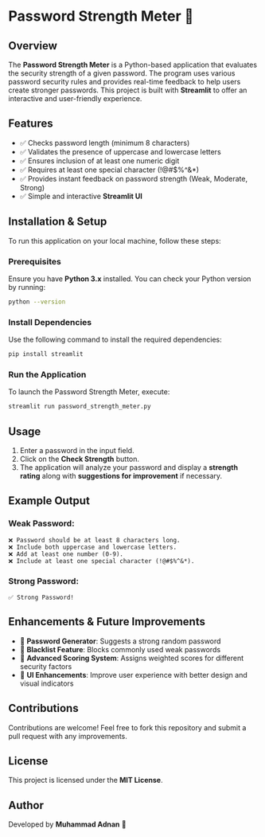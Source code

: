 # Password Strength Meter 🔐

## Overview
The **Password Strength Meter** is a Python-based application that evaluates the security strength of a given password. The program uses various password security rules and provides real-time feedback to help users create stronger passwords. This project is built with **Streamlit** to offer an interactive and user-friendly experience.

## Features
- ✅ Checks password length (minimum 8 characters)
- ✅ Validates the presence of uppercase and lowercase letters
- ✅ Ensures inclusion of at least one numeric digit
- ✅ Requires at least one special character (!@#$%^&*)
- ✅ Provides instant feedback on password strength (Weak, Moderate, Strong)
- ✅ Simple and interactive **Streamlit UI**

## Installation & Setup
To run this application on your local machine, follow these steps:

### Prerequisites
Ensure you have **Python 3.x** installed. You can check your Python version by running:
```sh
python --version
```

### Install Dependencies
Use the following command to install the required dependencies:
```sh
pip install streamlit
```

### Run the Application
To launch the Password Strength Meter, execute:
```sh
streamlit run password_strength_meter.py
```

## Usage
1. Enter a password in the input field.
2. Click on the **Check Strength** button.
3. The application will analyze your password and display a **strength rating** along with **suggestions for improvement** if necessary.

## Example Output
### Weak Password:
```
❌ Password should be at least 8 characters long.
❌ Include both uppercase and lowercase letters.
❌ Add at least one number (0-9).
❌ Include at least one special character (!@#$%^&*).
```
### Strong Password:
```
✅ Strong Password!
```

## Enhancements & Future Improvements
- 🔹 **Password Generator**: Suggests a strong random password
- 🔹 **Blacklist Feature**: Blocks commonly used weak passwords
- 🔹 **Advanced Scoring System**: Assigns weighted scores for different security factors
- 🔹 **UI Enhancements**: Improve user experience with better design and visual indicators

## Contributions
Contributions are welcome! Feel free to fork this repository and submit a pull request with any improvements.

## License
This project is licensed under the **MIT License**.

## Author
Developed by **Muhammad Adnan** 🚀

